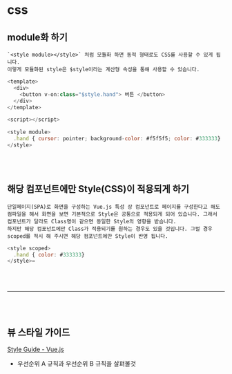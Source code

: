 # css

## module화 하기

    `<style module></style>` 처럼 모듈화 하면 동적 형태로도 CSS를 사용할 수 있게 됩니다.
    이렇게 모듈화된 style은 $style이라는 계산형 속성을 통해 사용할 수 있습니다.

```js
<template>
  <div>
    <button v-on:class="$style.hand"> 버튼 </button>
  </div>
</template>

<script></script>

<style module>
  .hand { cursor: pointer; background-color: #f5f5f5; color: #333333}
</style>
```

<br/><br/>

## 해당 컴포넌트에만 Style(CSS)이 적용되게 하기

    단일페이지(SPA)로 화면을 구성하는 Vue.js 특성 상 컴포넌트로 페이지를 구성한다고 해도 컴파일을 해서 화면을 보면 기본적으로 Style은 공통으로 적용되게 되어 있습니다. 그래서 컴포넌트가 달라도 Class명이 같으면 동일한 Style의 영향을 받습니다.
    하지만 해당 컴포넌트에만 Class가 적용되기를 원하는 경우도 있을 것입니다. 그럴 경우 scoped를 적시 해 주시면 해당 컴포넌트에만 Style이 반영 됩니다.

```js
<style scoped>
  .hand { color: #333333}
</style>=
```

<br/><br/>

---

<br/><br/>

## 뷰 스타일 가이드

[Style Guide - Vue.js](https://kr.vuejs.org/v2/style-guide/index.html)

-   우선순위 A 규칙과 우선순위 B 규칙을 살펴볼것
